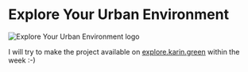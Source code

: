 # Explore Your Urban Environment

![Explore Your Urban Environment logo](http://explore.karin.green/images/logo_on_light.png)

I will try to make the project available on [explore.karin.green](https://explore.karin.green) within the week :-)
